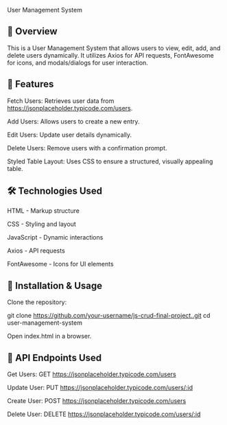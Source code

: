 User Management System

## 📌 Overview

This is a User Management System that allows users to view, edit, add, and delete users dynamically. It utilizes Axios for API requests, FontAwesome for icons, and modals/dialogs for user interaction.

## 🚀 Features

Fetch Users: Retrieves user data from https://jsonplaceholder.typicode.com/users.

Add Users: Allows users to create a new entry.

Edit Users: Update user details dynamically.

Delete Users: Remove users with a confirmation prompt.

Styled Table Layout: Uses CSS to ensure a structured, visually appealing table.

## 🛠️ Technologies Used

HTML - Markup structure

CSS - Styling and layout

JavaScript - Dynamic interactions

Axios - API requests

FontAwesome - Icons for UI elements

## 🔧 Installation & Usage

Clone the repository:

git clone https://github.com/your-username/js-crud-final-project..git
cd user-management-system

Open index.html in a browser.

## 📌 API Endpoints Used

Get Users: GET https://jsonplaceholder.typicode.com/users

Update User: PUT https://jsonplaceholder.typicode.com/users/:id

Create User: POST https://jsonplaceholder.typicode.com/users

Delete User: DELETE https://jsonplaceholder.typicode.com/users/:id
